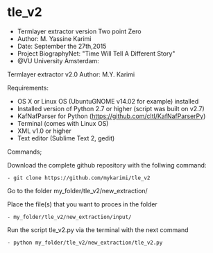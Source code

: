 # tle_v2

- Termlayer extractor version Two point Zero
- Author: M. Yassine Karimi
- Date: September the 27th,2015 
- Project BiographyNet: "Time Will Tell A Different Story" 
- @VU University Amsterdam:


Termlayer extractor v2.0
Author: M.Y. Karimi

Requirements:

- OS X or Linux OS (UbuntuGNOME v14.02 for example) installed
- Installed version of Python 2.7 or higher (script was built on v2.7)
- KafNafParser for Python (https://github.com/cltl/KafNafParserPy)
- Terminal (comes with Linux OS)
- XML v1.0 or higher
- Text editor (Sublime Text 2, gedit)

Commands;

Download the complete github repository with the follwing command:

    - git clone https://github.com/mykarimi/tle_v2

Go to the folder my_folder/tle_v2/new_extraction/

Place the file(s) that you want to proces in the folder 

    - my_folder/tle_v2/new_extraction/input/

Run the script tle_v2.py via the terminal with the next command

    - python my_folder/tle_v2/new_extraction/tle_v2.py

